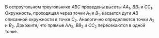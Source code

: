 В остроугольном треугольнике $ABC$ проведены высоты $AA_1$, $BB_1$ и 
$CC_1$. Окружность, проходящая через точки 
$A_1$ и $B_1$, касается дуги $AB$ описанной 
окружности в точке $C_2$. Аналогично определяются точки 
$A_2$ и $B_2$. Докажите, что прямые $AA_2$, $BB_2$ и $CC_2$ пересекаются в 
одной точке.